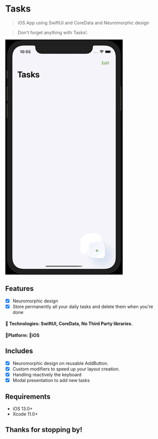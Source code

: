 # Tasks
>  iOS App using SwiftUI and CoreData and Neuromorphic design

>  Don't forget anything with Tasks!.

![](ToDo.gif)



## Features

- [x] Neuromorphic design 
- [x] Store permanently all your daily tasks and delete them when you're done

#### 🔨 Technologies: SwiftUI, CoreData, No Third Party libraries.
####  🚀Platform: 📱iOS

## Includes

- [x] Neuromorphic design on reusable AddButton.
- [x] Custom modifiers to speed up your layout creation.
- [x] Handling reactively the keyboard
- [x] Modal presentation to add new tasks

## Requirements

- iOS 13.0+
- Xcode 11.0+

## Thanks for stopping by!
